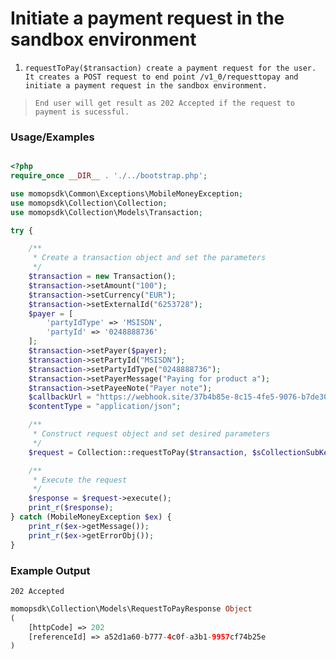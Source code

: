 # Initiate a payment request in the sandbox environment

1.	`requestToPay($transaction) create a payment request for the user. It creates a POST request to end point /v1_0/requesttopay and initiate a payment request in the sandbox environment.`

> `End user will get result as 202 Accepted if the request to payment is sucessful.`

### Usage/Examples

```php

<?php
require_once __DIR__ . './../bootstrap.php';

use momopsdk\Common\Exceptions\MobileMoneyException;
use momopsdk\Collection\Collection;
use momopsdk\Collection\Models\Transaction;

try {

    /**
     * Create a transaction object and set the parameters
     */
    $transaction = new Transaction();
    $transaction->setAmount("100");
    $transaction->setCurrency("EUR");
    $transaction->setExternalId("6253728");
    $payer = [
        'partyIdType' => 'MSISDN',
        'partyId' => '0248888736'
    ];
    $transaction->setPayer($payer);
    $transaction->setPartyId("MSISDN");
    $transaction->setPartyIdType("0248888736");
    $transaction->setPayerMessage("Paying for product a");
    $transaction->setPayeeNote("Payer note");
    $callbackUrl = "https://webhook.site/37b4b85e-8c15-4fe5-9076-b7de3071b85d";
    $contentType = "application/json";

    /**
     * Construct request object and set desired parameters
     */
    $request = Collection::requestToPay($transaction, $sCollectionSubKey, $targetEnvironment, $callbackUrl, $contentType);

    /**
     * Execute the request
     */
    $response = $request->execute();
    print_r($response);
} catch (MobileMoneyException $ex) {
    print_r($ex->getMessage());
    print_r($ex->getErrorObj());
}

```

### Example Output
`202 Accepted`
```php
momopsdk\Collection\Models\RequestToPayResponse Object
(
    [httpCode] => 202
    [referenceId] => a52d1a60-b777-4c0f-a3b1-9957cf74b25e
)

```